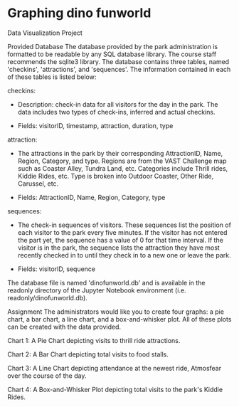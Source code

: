 # Graphing dino funworld
 Data Visualization Project

Provided Database
The database provided by the park administration is formatted to be readable by any SQL database library. The course staff recommends the sqlite3 library. The database contains three tables, named 'checkins', 'attractions', and 'sequences'. The information contained in each of these tables is listed below:

checkins:

- Description: check-in data for all visitors for the day in the park. The data includes two types of check-ins, inferred and actual checkins.

- Fields: visitorID, timestamp, attraction, duration, type

 

attraction:

- The attractions in the park by their corresponding AttractionID, Name, Region, Category, and type. Regions are from the VAST Challenge map such as Coaster Alley, Tundra Land, etc. Categories include Thrill rides, Kiddie Rides, etc. Type is broken into Outdoor Coaster, Other Ride, Carussel, etc.

- Fields: AttractionID, Name, Region, Category, type

sequences:

- The check-in sequences of visitors. These sequences list the position of each visitor to the park every five minutes. If the visitor has not entered the part yet, the sequence has a value of 0 for that time interval. If the visitor is in the park, the sequence lists the attraction they have most recently checked in to until they check in to a new one or leave the park.

- Fields: visitorID, sequence

The database file is named 'dinofunworld.db' and is available in the readonly directory of the Jupyter Notebook environment (i.e. readonly/dinofunworld.db).

Assignment
The administrators would like you to create four graphs: a pie chart, a bar chart, a line chart, and a box-and-whisker plot. All of these plots can be created with the data provided.

Chart 1: A Pie Chart depicting visits to thrill ride attractions.

Chart 2: A Bar Chart depicting total visits to food stalls.

Chart 3: A Line Chart depicting attendance at the newest ride, Atmosfear over the course of the day.

Chart 4: A Box-and-Whisker Plot depicting total visits to the park's Kiddie Rides.
